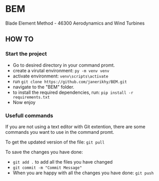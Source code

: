 # BEM
Blade Element Method - 46300 Aerodynamics and Wind Turbines

## HOW TO

### Start the project
 - Go to desired directory in your command promt. 
 - create a virutal environment: `py -m venv venv`
 - activate environment: `venv\scripts\activate`
 - run `git clone https://github.com/janerikhy/BEM.git`
 - navigate to the "BEM" folder.
 - to install the required dependencies, run: `pip install -r requirements.txt`
 - Now enjoy

### Usefull commands
If you are not using a text editor with Git extention, there are some commands you want to use in the command promt.

To get the updated version of the file: `git pull`

To save the changes you have done: 
 - `git add .` to add all the files you have changed
 - `git commit -m "Commit Message"`
 - When you are happy with all the changes you have done: `git push`
 
 
